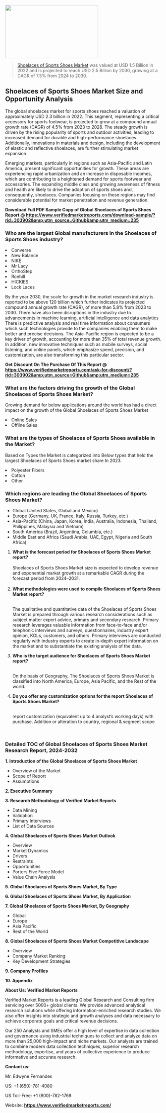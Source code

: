 <img src="https://ffe5etoiles.com/wp-content/uploads/2024/12/MST1-300x171.png" alt="" width="300" height="171" class="alignnone size-medium wp-image-20088" /><blockquote><p><p><a href="https://www.verifiedmarketreports.com/download-sample/?rid=303902&utm_source=Github&utm_medium=235" target="_blank">Shoelaces of Sports Shoes Market</a> was valued at USD 1.5 Billion in 2022 and is projected to reach USD 2.5 Billion by 2030, growing at a CAGR of 7.5% from 2024 to 2030.</p></blockquote><p><h2>Shoelaces of Sports Shoes Market Size and Opportunity Analysis</h2><p>The global shoelaces market for sports shoes reached a valuation of approximately USD 2.3 billion in 2022. This segment, representing a critical accessory for sports footwear, is projected to grow at a compound annual growth rate (CAGR) of 4.5% from 2023 to 2028. The steady growth is driven by the rising popularity of sports and outdoor activities, leading to increased demand for durable and high-performance shoelaces. Additionally, innovations in materials and design, including the development of elastic and reflective shoelaces, are further stimulating market expansion.</p><p>Emerging markets, particularly in regions such as Asia-Pacific and Latin America, present significant opportunities for growth. These areas are experiencing rapid urbanization and an increase in disposable incomes, which are contributing to a heightened demand for sports footwear and accessories. The expanding middle class and growing awareness of fitness and health are likely to drive the adoption of sports shoes and, consequently, shoelaces. Companies focusing on these regions may find considerable potential for market penetration and revenue generation.</p></p><p class=""><strong>Download Full PDF Sample Copy of Global Shoelaces of Sports Shoes Report @ <a href="https://www.verifiedmarketreports.com/download-sample/?rid=303902&amp;utm_source=Github&amp;utm_medium=235" target="_blank">https://www.verifiedmarketreports.com/download-sample/?rid=303902&amp;utm_source=Github&amp;utm_medium=235</a></strong></p><h3 id="" class="">Who are the largest Global manufacturers in the Shoelaces of Sports Shoes industry?</h3><p><li>Converse</li><li> New Balance</li><li> NIKE</li><li> Mr Lacy</li><li> OrthoStep</li><li> Ronhill</li><li> HICKIES</li><li> Lock Laces</li></p><div class=""><div class="" dir="" data-message-author-role="" data-message-id="" data-message-model-slug=""><div class=""><div class=""><div class=""><div class="" dir="" data-message-author-role="" data-message-id="" data-message-model-slug=""><div class=""><div class=""><p>By the year 2030, the scale for growth in the market research industry is reported to be above 120 billion which further indicates its projected compound annual growth rate (CAGR), of more than 5.8% from 2023 to 2030. There have also been disruptions in the industry due to advancements in machine learning, artificial intelligence and data analytics There is predictive analysis and real time information about consumers which such technologies provide to the companies enabling them to make better and precise decisions. The Asia-Pacific region is expected to be a key driver of growth, accounting for more than 35% of total revenue growth. In addition, new innovative techniques such as mobile surveys, social listening, and online panels, which emphasize speed, precision, and customization, are also transforming this particular sector.</p><p><strong>Get Discount On The Purchase Of This Report @&nbsp; <a href="https://www.verifiedmarketreports.com/ask-for-discount/?rid=303902&amp;utm_source=Github&amp;utm_medium=235" target="_blank">https://www.verifiedmarketreports.com/ask-for-discount/?rid=303902&amp;utm_source=Github&amp;utm_medium=235</a></strong></p></div></div></div></div></div></div></div></div><h3 id="" class="">What are the factors driving the growth of the Global Shoelaces of Sports Shoes Market?</h3><p id="" class="">Growing demand for below applications around the world has had a direct impact on the growth of the Global Shoelaces of Sports Shoes Market</p><p id="" class=""><li>Online Sales</li><li> Offline Sales</li></p><h3 id="" class="">What are the types of Shoelaces of Sports Shoes available in the Market?</h3><p id="" class="">Based on Types the Market is categorized into Below types that held the largest Shoelaces of Sports Shoes market share In 2023.</p><p id="" class=""><li>Polyester Fibers</li><li> Cotton</li><li> Other</li></p><h3 id="" class="">Which regions are leading the Global Shoelaces of Sports Shoes Market?</h3><ul><li>Global (United States, Global and Mexico)</li><li>Europe (Germany, UK, France, Italy, Russia, Turkey, etc.)</li><li>Asia-Pacific (China, Japan, Korea, India, Australia, Indonesia, Thailand, Philippines, Malaysia and Vietnam)</li><li>South America (Brazil, Argentina, Columbia, etc.)</li><li>Middle East and Africa (Saudi Arabia, UAE, Egypt, Nigeria and South Africa)</li></ul><p><ol><li><strong>What is the forecast period for Shoelaces of Sports Shoes Market report?<br /></strong><br /><span data-sheets-root="1" data-sheets-value="{&quot;1&quot;:2,&quot;2&quot;:&quot;XXXX size is expected to develop revenue and exponential market growth at a remarkable CAGR during the forecast period from 2024&ndash;2030.&quot;}" data-sheets-userformat="{&quot;2&quot;:12674,&quot;4&quot;:{&quot;1&quot;:2,&quot;2&quot;:16776960},&quot;10&quot;:2,&quot;11&quot;:0,&quot;15&quot;:&quot;Arial&quot;,&quot;16&quot;:12}">Shoelaces of Sports Shoes Market size is expected to develop revenue and exponential market growth at a remarkable CAGR during the forecast period from 2024&ndash;2031.</span><br /><br /></li><li><strong>What methodologies were used to compile Shoelaces of Sports Shoes Market report?<br /><br /></strong><p>The qualitative and quantitative data of the&nbsp;Shoelaces of Sports Shoes Market is prepared through various research considerations such as subject matter expert advice, primary and secondary research. Primary research leverages valuable information from face-to-face and/or telephonic interviews and surveys, questionnaires, industry expert opinion, KOLs, customers, and others. Primary interviews are conducted regularly with industry experts to create in-depth expert information on the market and to substantiate the existing analysis of the data.&nbsp;</p></li><li><strong>Who is the target audience for Shoelaces of Sports Shoes Market report?<br /><br /></strong><p>On the basis of Geography, The&nbsp;Shoelaces of Sports Shoes Market is classified into North America, Europe, Asia Pacific, and the Rest of the world.</p></li><li><strong>Do you offer any customization options for the report Shoelaces of Sports Shoes Market?<br /><br /></strong><p>report customization (equivalent up to 4 analyst&rsquo;s working days) with purchase. Addition or alteration to country, regional &amp; segment scope</p><p>&nbsp;</p></li></ol></p><h3 id="" class="">Detailed TOC of Global Shoelaces of Sports Shoes Market Research Report, 2024-2032</h3><p id="" class=""><strong>1. Introduction of the Global Shoelaces of Sports Shoes Market</strong></p><ul><li>Overview of the Market</li><li>Scope of Report</li><li>Assumptions</li></ul><p id="" class=""><strong>2. Executive Summary</strong></p><p id="" class=""><strong>3. Research Methodology of&nbsp;Verified Market Reports</strong></p><ul><li>Data Mining</li><li>Validation</li><li>Primary Interviews</li><li>List of Data Sources</li></ul><p id="" class=""><strong>4. Global Shoelaces of Sports Shoes Market Outlook</strong></p><ul><li>Overview</li><li>Market Dynamics</li><li>Drivers</li><li>Restraints</li><li>Opportunities</li><li>Porters Five Force Model</li><li>Value Chain Analysis</li></ul><p id="" class=""><strong>5. Global Shoelaces of Sports Shoes Market, By&nbsp;Type</strong></p><p id="" class=""><strong>6. Global Shoelaces of Sports Shoes Market, By Application</strong></p><p id="" class=""><strong>7. Global Shoelaces of Sports Shoes Market, By Geography</strong></p><ul><li>Global</li><li>Europe</li><li>Asia Pacific</li><li>Rest of the World</li></ul><p id="" class=""><strong>8. Global Shoelaces of Sports Shoes Market Competitive Landscape</strong></p><ul><li>Overview</li><li>Company Market Ranking</li><li>Key Development Strategies</li></ul><p id="" class=""><strong>9. Company Profiles</strong></p><p id="" class=""><strong>10. Appendix</strong></p><p id="" class=""><strong>About Us: Verified Market Reports</strong></p><p id="" class="">Verified Market Reports is a leading Global Research and Consulting firm servicing over 5000+ global clients. We provide advanced analytical research solutions while offering information-enriched research studies. We also offer insights into strategic and growth analyses and data necessary to achieve corporate goals and critical revenue decisions.</p><p id="" class="">Our 250 Analysts and SMEs offer a high level of expertise in data collection and governance using industrial techniques to collect and analyze data on more than 25,000 high-impact and niche markets. Our analysts are trained to combine modern data collection techniques, superior research methodology, expertise, and years of collective experience to produce informative and accurate research.</p><p id="" class=""><strong>Contact us:</strong></p><p id="" class="">Mr. Edwyne Fernandes</p><p id="" class="">US: +1 (650)-781-4080</p><p id="" class="">US Toll-Free: +1 (800)-782-1768</p><p id="" class="">Website: <a target="" data-test-app-aware-link=""><strong>https://www.verifiedmarketreports.com/</strong></a></p>
